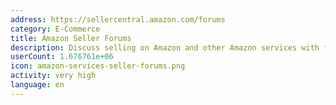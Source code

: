 ```yaml
---
address: https://sellercentral.amazon.com/forums
category: E-Commerce
title: Amazon Seller Forums
description: Discuss selling on Amazon and other Amazon services with fellow sellers
userCount: 1.676761e+06
icon: amazon-services-seller-forums.png
activity: very high
language: en
---
```

